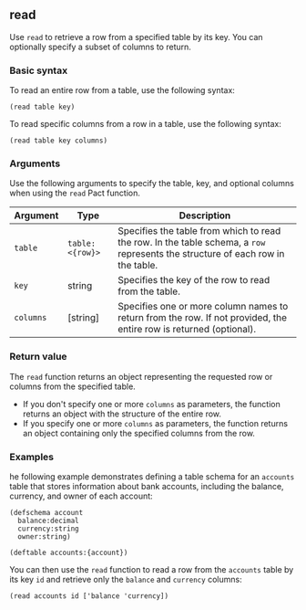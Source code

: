## read

Use `read` to retrieve a row from a specified table by its key. You can optionally specify a subset of columns to return.

### Basic syntax

To read an entire row from a table, use the following syntax:

```pact
(read table key)
```

To read specific columns from a row in a table, use the following syntax:

```pact
(read table key columns)
```

### Arguments

Use the following arguments to specify the table, key, and optional columns when using the `read` Pact function.

| Argument | Type | Description |
| --- | --- | --- |
| `table` | `table: <{row}>` | Specifies the table from which to read the row. In the table schema, a `row` represents the structure of each row in the table. |
| `key` | string | Specifies the key of the row to read from the table. |
| `columns` | [string] | Specifies one or more column names to return from the row. If not provided, the entire row is returned (optional). |

### Return value

The `read` function returns an object representing the requested row or columns from the specified table.

- If you don't specify one or more `columns` as parameters, the function returns an object with the structure of the entire row.
- If you specify one or more `columns` as parameters, the function returns an object containing only the specified columns from the row.

### Examples

he following example demonstrates defining a table schema for an `accounts` table that stores information about bank accounts, including the balance, currency, and owner of each account:

```pact
(defschema account
  balance:decimal
  currency:string
  owner:string)

(deftable accounts:{account})
```

You can then use the `read` function to read a row from the `accounts` table by its key `id` and retrieve only the `balance` and `currency` columns:

```pact
(read accounts id ['balance 'currency])
```
